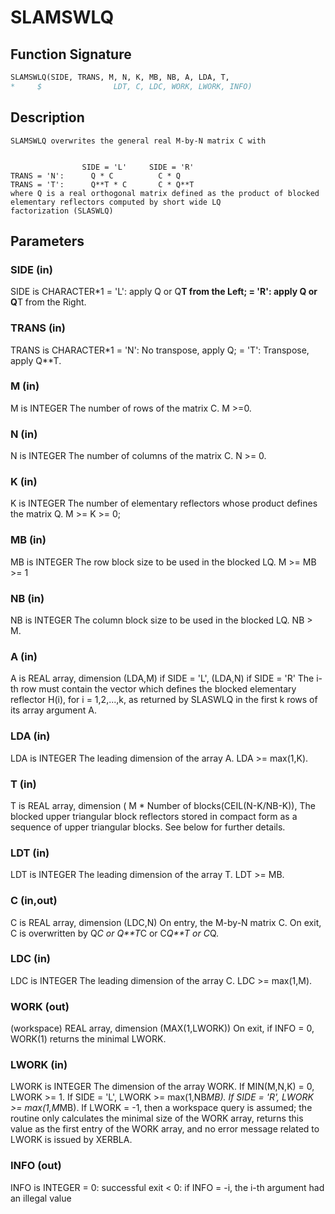 # SLAMSWLQ

## Function Signature

```fortran
SLAMSWLQ(SIDE, TRANS, M, N, K, MB, NB, A, LDA, T,
*     $                LDT, C, LDC, WORK, LWORK, INFO)
```

## Description


    SLAMSWLQ overwrites the general real M-by-N matrix C with


                    SIDE = 'L'     SIDE = 'R'
    TRANS = 'N':      Q * C          C * Q
    TRANS = 'T':      Q**T * C       C * Q**T
    where Q is a real orthogonal matrix defined as the product of blocked
    elementary reflectors computed by short wide LQ
    factorization (SLASWLQ)

## Parameters

### SIDE (in)

SIDE is CHARACTER*1 = 'L': apply Q or Q**T from the Left; = 'R': apply Q or Q**T from the Right.

### TRANS (in)

TRANS is CHARACTER*1 = 'N': No transpose, apply Q; = 'T': Transpose, apply Q**T.

### M (in)

M is INTEGER The number of rows of the matrix C. M >=0.

### N (in)

N is INTEGER The number of columns of the matrix C. N >= 0.

### K (in)

K is INTEGER The number of elementary reflectors whose product defines the matrix Q. M >= K >= 0;

### MB (in)

MB is INTEGER The row block size to be used in the blocked LQ. M >= MB >= 1

### NB (in)

NB is INTEGER The column block size to be used in the blocked LQ. NB > M.

### A (in)

A is REAL array, dimension (LDA,M) if SIDE = 'L', (LDA,N) if SIDE = 'R' The i-th row must contain the vector which defines the blocked elementary reflector H(i), for i = 1,2,...,k, as returned by SLASWLQ in the first k rows of its array argument A.

### LDA (in)

LDA is INTEGER The leading dimension of the array A. LDA >= max(1,K).

### T (in)

T is REAL array, dimension ( M * Number of blocks(CEIL(N-K/NB-K)), The blocked upper triangular block reflectors stored in compact form as a sequence of upper triangular blocks. See below for further details.

### LDT (in)

LDT is INTEGER The leading dimension of the array T. LDT >= MB.

### C (in,out)

C is REAL array, dimension (LDC,N) On entry, the M-by-N matrix C. On exit, C is overwritten by Q*C or Q**T*C or C*Q**T or C*Q.

### LDC (in)

LDC is INTEGER The leading dimension of the array C. LDC >= max(1,M).

### WORK (out)

(workspace) REAL array, dimension (MAX(1,LWORK)) On exit, if INFO = 0, WORK(1) returns the minimal LWORK.

### LWORK (in)

LWORK is INTEGER The dimension of the array WORK. If MIN(M,N,K) = 0, LWORK >= 1. If SIDE = 'L', LWORK >= max(1,NB*MB). If SIDE = 'R', LWORK >= max(1,M*MB). If LWORK = -1, then a workspace query is assumed; the routine only calculates the minimal size of the WORK array, returns this value as the first entry of the WORK array, and no error message related to LWORK is issued by XERBLA.

### INFO (out)

INFO is INTEGER = 0: successful exit < 0: if INFO = -i, the i-th argument had an illegal value

